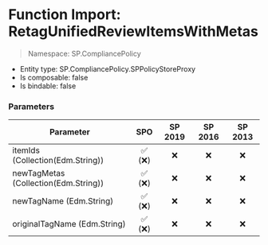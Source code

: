 # Function Import: RetagUnifiedReviewItemsWithMetas

> Namespace: SP.CompliancePolicy

- Entity type: SP.CompliancePolicy.SPPolicyStoreProxy
- Is composable: false
- Is bindable: false

### Parameters

Parameter | SPO | SP 2019 | SP 2016 | SP 2013
----------|:---:|:-------:|:-------:|:-------:
itemIds (Collection(Edm.String)) | ✅ (❌) | ❌ | ❌ | ❌
newTagMetas (Collection(Edm.String)) | ✅ (❌) | ❌ | ❌ | ❌
newTagName (Edm.String) | ✅ (❌) | ❌ | ❌ | ❌
originalTagName (Edm.String) | ✅ (❌) | ❌ | ❌ | ❌
